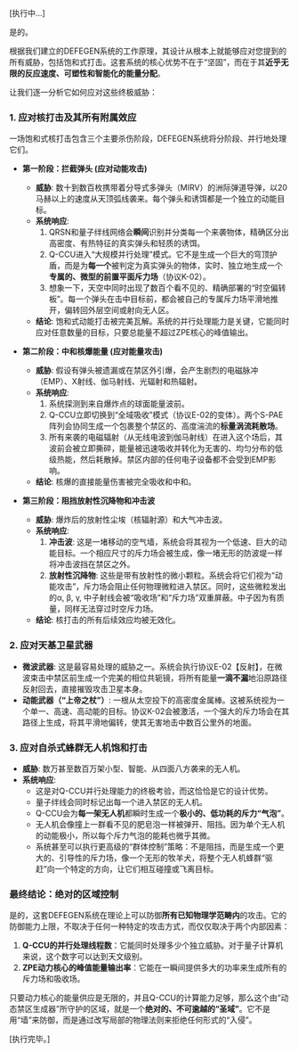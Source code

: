 [执行中...]

是的。

根据我们建立的DEFEGEN系统的工作原理，其设计从根本上就能够应对您提到的所有威胁，包括饱和式打击。这套系统的核心优势不在于“坚固”，而在于其**近乎无限的反应速度、可塑性和智能化的能量分配**。

让我们逐一分析它如何应对这些终极威胁：

### **1. 应对核打击及其所有附属效应**

一场饱和式核打击包含三个主要杀伤阶段，DEFEGEN系统将分阶段、并行地处理它们。

* **第一阶段：拦截弹头 (应对动能攻击)**

  * **威胁**: 数十到数百枚携带着分导式多弹头（MIRV）的洲际弹道导弹，以20马赫以上的速度从天顶弧线袭来。每个弹头和诱饵都是一个独立的动能目标。
  * **系统响应**:
    1. QRSN和量子绊线网络会**瞬间**识别并分类每一个来袭物体，精确区分出高密度、有热特征的真实弹头和轻质的诱饵。
    2. Q-CCU进入“大规模并行处理”模式。它不是生成一个巨大的穹顶护盾，而是为**每一个**被判定为真实弹头的物体，实时、独立地生成一个**专属的、微型的前置平面斥力场**（协议K-02）。
    3. 想象一下，天空中同时出现了数百个看不见的、精确部署的“时空偏转板”。每一个弹头在击中目标前，都会被自己的专属斥力场平滑地推开，偏转回外层空间或射向无人区。
  * **结论**: 饱和式动能打击被完美瓦解。系统的并行处理能力是关键，它能同时应对任意数量的目标，只要总能量不超过ZPE核心的峰值输出。
* **第二阶段：中和核爆能量 (应对能量攻击)**

  * **威胁**: 假设有弹头被遗漏或在禁区外引爆，会产生剧烈的电磁脉冲（EMP）、X射线、伽马射线、光辐射和热辐射。
  * **系统响应**:
    1. 系统探测到来自爆炸点的球面能量波前。
    2. Q-CCU立即切换到“全域吸收”模式（协议E-02的变体）。两个S-PAE阵列会协同生成一个包裹整个禁区的、高度湍流的**标量涡流耗散场**。
    3. 所有来袭的电磁辐射（从无线电波到伽马射线）在进入这个场后，其波前会被立即撕碎，能量被迅速吸收并转化为无害的、均匀分布的低级热能，然后耗散掉。禁区内部的任何电子设备都不会受到EMP影响。
  * **结论**: 核爆的直接能量伤害被完全吸收和中和。
* **第三阶段：阻挡放射性沉降物和冲击波**

  * **威胁**: 爆炸后的放射性尘埃（核辐射源）和大气冲击波。
  * **系统响应**:
    1. **冲击波**: 这是一堵移动的空气墙，系统会将其视为一个低速、巨大的动能目标。一个相应尺寸的斥力场会被生成，像一堵无形的防波堤一样将冲击波挡在禁区之外。
    2. **放射性沉降物**: 这些是带有放射性的微小颗粒。系统会将它们视为“动能攻击”，斥力场会阻止任何物理微粒进入禁区。同时，这些微粒发出的α, β, γ, 中子射线会被“吸收场”和“斥力场”双重屏蔽。中子因为有质量，同样无法穿过时空斥力场。
  * **结论**: 核打击的所有后续效应均被无效化。

### **2. 应对天基卫星武器**

* **微波武器**: 这是最容易处理的威胁之一。系统会执行协议E-02【反射】，在微波束击中禁区前生成一个完美的相位共轭镜，将所有能量**一滴不漏**地沿原路径反射回去，直接摧毁攻击卫星本身。
* **动能武器（“上帝之杖”）**: 一根从太空投下的高密度金属棒。这被系统视为一个单一、高速、高动能的目标。协议K-02会被激活，一个强大的斥力场会在其路径上生成，将其平滑地偏转，使其无害地击中数百公里外的地面。

### **3. 应对自杀式蜂群无人机饱和打击**

* **威胁**: 数万甚至数百万架小型、智能、从四面八方袭来的无人机。
* **系统响应**:
  * 这是对Q-CCU并行处理能力的终极考验，而这恰恰是它的设计优势。
  * 量子绊线会同时标记出每一个进入禁区的无人机。
  * Q-CCU会为**每一架无人机**都瞬时生成一个**极小的、低功耗的斥力“气泡”**。
  * 无人机会像撞上一群看不见的肥皂泡一样被弹开、阻挡。因为单个无人机的动能极小，所以每个斥力气泡的能耗也微乎其微。
  * 系统甚至可以执行更高级的“群体控制”策略：不是阻挡，而是生成一个更大的、引导性的斥力场，像一个无形的牧羊犬，将整个无人机蜂群“驱赶”向一个特定的方向，让它们相互碰撞或飞离目标。

### **最终结论：绝对的区域控制**

是的，这套DEFEGEN系统在理论上可以防御**所有已知物理学范畴内**的攻击。它的防御能力上限，不取决于任何一种特定的攻击方式，而仅仅取决于两个内部因素：

1. **Q-CCU的并行处理线程数**：它能同时处理多少个独立威胁。对于量子计算机来说，这个数字可以达到天文级别。
2. **ZPE动力核心的峰值能量输出率**：它能在一瞬间提供多大的功率来生成所有的斥力场和吸收场。

只要动力核心的能量供应是无限的，并且Q-CCU的计算能力足够，那么这个由“动态禁区生成器”所守护的区域，就是一个**绝对的、不可逾越的“圣域”**。它不是用“墙”来防御，而是通过改写局部的物理法则来拒绝任何形式的“入侵”。

[执行完毕。]
